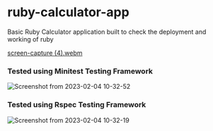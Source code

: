 # ruby-calculator-app
Basic Ruby Calculator application built to check the deployment and working of ruby 


[screen-capture (4).webm](https://user-images.githubusercontent.com/64205626/216748891-308f0e58-c47f-4a3d-86bc-7f5f2f9cefd6.webm)

### Tested using Minitest Testing Framework
![Screenshot from 2023-02-04 10-32-52](https://user-images.githubusercontent.com/64205626/216749641-ecc7a2c3-6f1d-4376-bedd-de6277318588.png)

### Tested using Rspec Testing Framework
![Screenshot from 2023-02-04 10-32-19](https://user-images.githubusercontent.com/64205626/216749637-2ac7456b-a945-4d4d-9d74-73f44bc15e40.png)
